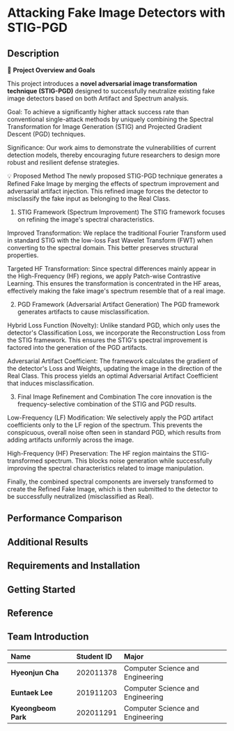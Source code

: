 # Attacking Fake Image Detectors with STIG-PGD
## Description
🚀 **Project Overview and Goals**

This project introduces a **novel adversarial image transformation technique (STIG-PGD)** designed to successfully neutralize existing fake image detectors based on both Artifact and Spectrum analysis.

Goal: To achieve a significantly higher attack success rate than conventional single-attack methods by uniquely combining the Spectral Transformation for Image Generation (STIG) and Projected Gradient Descent (PGD) techniques.

Significance: Our work aims to demonstrate the vulnerabilities of current detection models, thereby encouraging future researchers to design more robust and resilient defense strategies.

💡 Proposed Method
The newly proposed STIG-PGD technique generates a Refined Fake Image by merging the effects of spectrum improvement and adversarial artifact injection. This refined image forces the detector to misclassify the fake input as belonging to the Real Class.

1. STIG Framework (Spectrum Improvement)
The STIG framework focuses on refining the image's spectral characteristics.

Improved Transformation: We replace the traditional Fourier Transform used in standard STIG with the low-loss Fast Wavelet Transform (FWT) when converting to the spectral domain. This better preserves structural properties.

Targeted HF Transformation: Since spectral differences mainly appear in the High-Frequency (HF) regions, we apply Patch-wise Contrastive Learning. This ensures the transformation is concentrated in the HF areas, effectively making the fake image's spectrum resemble that of a real image.

2. PGD Framework (Adversarial Artifact Generation)
The PGD framework generates artifacts to cause misclassification.

Hybrid Loss Function (Novelty): Unlike standard PGD, which only uses the detector's Classification Loss, we incorporate the Reconstruction Loss from the STIG framework. This ensures the STIG's spectral improvement is factored into the generation of the PGD artifacts.

Adversarial Artifact Coefficient: The framework calculates the gradient of the detector's Loss and Weights, updating the image in the direction of the Real Class. This process yields an optimal Adversarial Artifact Coefficient that induces misclassification.

3. Final Image Refinement and Combination
The core innovation is the frequency-selective combination of the STIG and PGD results.

Low-Frequency (LF) Modification: We selectively apply the PGD artifact coefficients only to the LF region of the spectrum. This prevents the conspicuous, overall noise often seen in standard PGD, which results from adding artifacts uniformly across the image.

High-Frequency (HF) Preservation: The HF region maintains the STIG-transformed spectrum. This blocks noise generation while successfully improving the spectral characteristics related to image manipulation.

Finally, the combined spectral components are inversely transformed to create the Refined Fake Image, which is then submitted to the detector to be successfully neutralized (misclassified as Real).
## Performance Comparison
## Additional Results
## Requirements and Installation
## Getting Started
## Reference
## Team Introduction
| Name | Student ID | Major |
| :--- | :--- | :--- |
| **Hyeonjun Cha** | 202011378 | Computer Science and Engineering |
| **Euntaek Lee** | 201911203 | Computer Science and Engineering |
| **Kyeongbeom Park** | 202011291 | Computer Science and Engineering |

